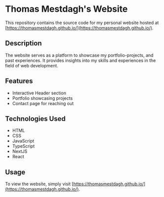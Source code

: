 # Thomas Mestdagh's Website

This repository contains the source code for my personal website hosted at [https://thomasmestdagh.github.io/](https://thomasmestdagh.github.io/).

## Description

The website serves as a platform to showcase my portfolio-projects, and past experiences.
It provides insights into my skills and experiences in the field of web development.

## Features

- Interactive Header section
- Portfolio showcasing projects
- Contact page for reaching out

## Technologies Used

- HTML
- CSS
- JavaScript
- TypeScript
- NextJS
- React

## Usage

To view the website, simply visit [https://thomasmestdagh.github.io/](https://thomasmestdagh.github.io/).
